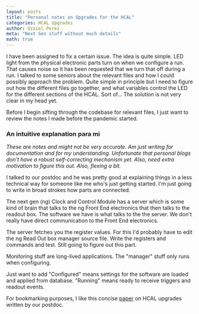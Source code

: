 ```yaml
---
layout: posts
title: "Personal notes on Upgrades for the HCAL"
categories: HCAL Upgrades
author: Uzziel Perez
meta: "Next Gen stuff without much details"
math: true
---
```


I have been assigned to fix a certain issue. The idea is quite simple. LED light from the physical electronic parts turn on when we configure a run. That causes noise so it has been requested that we turn that off during a run. I talked to some seniors about the relevant files and how I could possibly approach the problem. Quite simple in principle but I need to figure out how the different files go together, and what variables control the LED for the different sections of the HCAL. Sort of... The solution is not very clear in my head yet.

Before I begin sifting through the codebase for relevant files, I just want to review the notes I made before the pandemic started.

### An intuitive explanation para mi

*These are notes and might not be very accurate. Am just writing for documentation and for my understanding. Unfortunate that personal blogs don't have a robust self-correcting mechanism yet. Also, need extra motivation to figure this out. Also, flexing a bit.*

I talked to our postdoc and he was pretty good at explaining things in a less technical way for someone like me who's just getting started. I'm just going to write in broad strokes how parts are connected.

 The next gen (ng) Clock and Control Module has a server which is some kind of brain that talks to the ng Front End electronics that then talks to the readout box. The software we have is what talks to the the server. We don't really have direct communication to the Front End electronics.

 The server fetches you the register values. For this I'd probably have to edit the ng Read Out box manager source file. Write the registers and commands and test. Still going to figure out this part.

 Monitoring stuff are long-lived applications. The "manager" stuff only runs when configuring.

 Just want to add  "Configured" means settings for the software are loaded and applied from database. "Running" means ready to receive triggers and readout events.

For bookmarking purposes, I like this concise [paper](https://www.sciencedirect.com/science/article/pii/S240560141500646X) on HCAL upgrades written by our postdoc.

